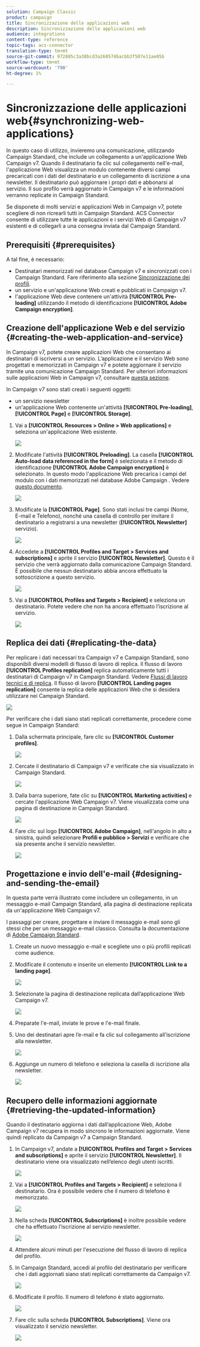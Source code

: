 ```yaml
---
solution: Campaign Classic
product: campaign
title: Sincronizzazione delle applicazioni web
description: Sincronizzazione delle applicazioni web
audience: integrations
content-type: reference
topic-tags: acs-connector
translation-type: tm+mt
source-git-commit: 972885c3a38bcd3a260574bacbb3f507e11ae05b
workflow-type: tm+mt
source-wordcount: '790'
ht-degree: 1%

---
```



# Sincronizzazione delle applicazioni web{#synchronizing-web-applications}

In questo caso di utilizzo, invieremo una comunicazione, utilizzando Campaign Standard, che include un collegamento a un&#39;applicazione Web Campaign v7. Quando il destinatario fa clic sul collegamento nell&#39;e-mail, l&#39;applicazione Web visualizza un modulo contenente diversi campi precaricati con i dati del destinatario e un collegamento di iscrizione a una newsletter. Il destinatario può aggiornare i propri dati e abbonarsi al servizio. Il suo profilo verrà aggiornato in Campaign v7 e le informazioni verranno replicate in Campaign Standard.

Se disponete di molti servizi e applicazioni Web in Campaign v7, potete scegliere di non ricrearli tutti in Campaign Standard. ACS Connector consente di utilizzare tutte le applicazioni e i servizi Web di Campaign v7 esistenti e di collegarli a una consegna inviata dal Campaign Standard.

## Prerequisiti {#prerequisites}

A tal fine, è necessario:

* Destinatari memorizzati nel database Campaign v7 e sincronizzati con i Campaign Standard. Fare riferimento alla sezione [Sincronizzazione dei profili](../../integrations/using/synchronizing-profiles.md).
* un servizio e un&#39;applicazione Web creati e pubblicati in Campaign v7.
* l&#39;applicazione Web deve contenere un&#39;attività **[!UICONTROL Pre-loading]** utilizzando il metodo di identificazione **[!UICONTROL Adobe Campaign encryption]**.

## Creazione dell&#39;applicazione Web e del servizio {#creating-the-web-application-and-service}

In Campaign v7, potete creare applicazioni Web che consentano ai destinatari di iscriversi a un servizio. L’applicazione e il servizio Web sono progettati e memorizzati in Campaign v7 e potete aggiornare il servizio tramite una comunicazione Campaign Standard. Per ulteriori informazioni sulle applicazioni Web in Campaign v7, consultare [questa sezione](../../web/using/adding-fields-to-a-web-form.md#subscription-checkboxes).

In Campaign v7 sono stati creati i seguenti oggetti:

* un servizio newsletter
* un&#39;applicazione Web contenente un&#39;attività **[!UICONTROL Pre-loading]**, **[!UICONTROL Page]** e **[!UICONTROL Storage]**.

1. Vai a **[!UICONTROL Resources > Online > Web applications]** e seleziona un&#39;applicazione Web esistente.

   ![](assets/acs_connect_lp_2.png)

1. Modificate l&#39;attività **[!UICONTROL Preloading]**. La casella **[!UICONTROL Auto-load data referenced in the form]** è selezionata e il metodo di identificazione **[!UICONTROL Adobe Campaign encryption]** è selezionato. In questo modo l&#39;applicazione Web precarica i campi del modulo con i dati memorizzati nel database Adobe Campaign . Vedere [questo documento](../../web/using/publishing-a-web-form.md#pre-loading-the-form-data).

   ![](assets/acs_connect_lp_4.png)

1. Modificate la **[!UICONTROL Page]**. Sono stati inclusi tre campi (Nome, E-mail e Telefono), nonché una casella di controllo per invitare il destinatario a registrarsi a una newsletter (**[!UICONTROL Newsletter]** servizio).

   ![](assets/acs_connect_lp_3.png)

1. Accedete a **[!UICONTROL Profiles and Target > Services and subscriptions]** e aprite il servizio **[!UICONTROL Newsletter]**. Questo è il servizio che verrà aggiornato dalla comunicazione Campaign Standard. È possibile che nessun destinatario abbia ancora effettuato la sottoscrizione a questo servizio.

   ![](assets/acs_connect_lp_5.png)

1. Vai a **[!UICONTROL Profiles and Targets > Recipient]** e seleziona un destinatario. Potete vedere che non ha ancora effettuato l’iscrizione al servizio.

   ![](assets/acs_connect_lp_6.png)

## Replica dei dati {#replicating-the-data}

Per replicare i dati necessari tra Campaign v7 e Campaign Standard, sono disponibili diversi modelli di flusso di lavoro di replica. Il flusso di lavoro **[!UICONTROL Profiles replication]** replica automaticamente tutti i destinatari di Campaign v7 in Campaign Standard. Vedere [Flussi di lavoro tecnici e di replica](../../integrations/using/acs-connector-principles-and-data-cycle.md#technical-and-replication-workflows). Il flusso di lavoro **[!UICONTROL Landing pages replication]** consente la replica delle applicazioni Web che si desidera utilizzare nei Campaign Standard.

![](assets/acs_connect_lp_1.png)

Per verificare che i dati siano stati replicati correttamente, procedere come segue in Campaign Standard:

1. Dalla schermata principale, fare clic su **[!UICONTROL Customer profiles]**.

   ![](assets/acs_connect_lp_7.png)

1. Cercate il destinatario di Campaign v7 e verificate che sia visualizzato in Campaign Standard.

   ![](assets/acs_connect_lp_8.png)

1. Dalla barra superiore, fate clic su **[!UICONTROL Marketing activities]** e cercate l&#39;applicazione Web Campaign v7. Viene visualizzata come una pagina di destinazione in Campaign Standard.

   ![](assets/acs_connect_lp_9.png)

1. Fare clic sul logo **[!UICONTROL Adobe Campaign]**, nell&#39;angolo in alto a sinistra, quindi selezionare **Profili e pubblico > Servizi** e verificare che sia presente anche il servizio newsletter.

   ![](assets/acs_connect_lp_10.png)

## Progettazione e invio dell&#39;e-mail {#designing-and-sending-the-email}

In questa parte verrà illustrato come includere un collegamento, in un messaggio e-mail Campaign Standard, alla pagina di destinazione replicata da un&#39;applicazione Web Campaign v7.

I passaggi per creare, progettare e inviare il messaggio e-mail sono gli stessi che per un messaggio e-mail classico. Consulta la documentazione di [ Adobe Campaign Standard](https://experienceleague.adobe.com/docs/campaign-standard.html?lang=it).

1. Create un nuovo messaggio e-mail e scegliete uno o più profili replicati come audience.
1. Modificate il contenuto e inserite un elemento **[!UICONTROL Link to a landing page]**.

   ![](assets/acs_connect_lp_12.png)

1. Selezionate la pagina di destinazione replicata dall’applicazione Web Campaign v7.

   ![](assets/acs_connect_lp_13.png)

1. Preparate l&#39;e-mail, inviate le prove e l&#39;e-mail finale.
1. Uno dei destinatari apre l’e-mail e fa clic sul collegamento all’iscrizione alla newsletter.

   ![](assets/acs_connect_lp_14.png)

1. Aggiunge un numero di telefono e seleziona la casella di iscrizione alla newsletter.

   ![](assets/acs_connect_lp_15.png)

## Recupero delle informazioni aggiornate {#retrieving-the-updated-information}

Quando il destinatario aggiorna i dati dall’applicazione Web,  Adobe Campaign v7 recupera in modo sincrono le informazioni aggiornate. Viene quindi replicato da Campaign v7 a Campaign Standard.

1. In Campaign v7, andate a **[!UICONTROL Profiles and Target > Services and subscriptions]** e aprite il servizio **[!UICONTROL Newsletter]**. Il destinatario viene ora visualizzato nell’elenco degli utenti iscritti.

   ![](assets/acs_connect_lp_16.png)

1. Vai a **[!UICONTROL Profiles and Targets > Recipient]** e seleziona il destinatario. Ora è possibile vedere che il numero di telefono è memorizzato.

   ![](assets/acs_connect_lp_17.png)

1. Nella scheda **[!UICONTROL Subscriptions]** è inoltre possibile vedere che ha effettuato l’iscrizione al servizio newsletter.

   ![](assets/acs_connect_lp_18.png)

1. Attendere alcuni minuti per l&#39;esecuzione del flusso di lavoro di replica del profilo.
1. In Campaign Standard, accedi al profilo del destinatario per verificare che i dati aggiornati siano stati replicati correttamente da Campaign v7.

   ![](assets/acs_connect_lp_19.png)

1. Modificate il profilo. Il numero di telefono è stato aggiornato.

   ![](assets/acs_connect_lp_20.png)

1. Fare clic sulla scheda **[!UICONTROL Subscriptions]**. Viene ora visualizzato il servizio newsletter.

   ![](assets/acs_connect_lp_21.png)

